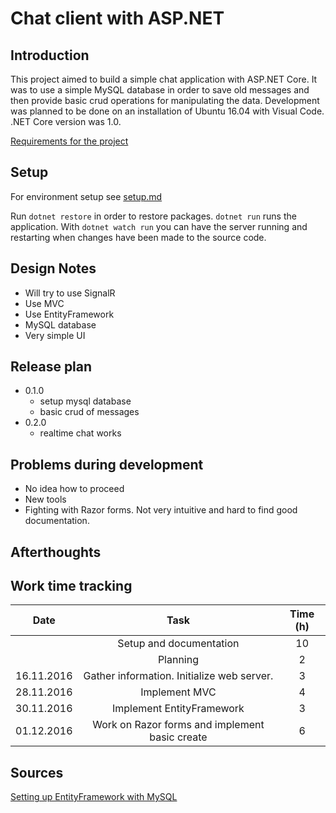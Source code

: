 # Chat client with ASP.NET

## Introduction

This project aimed to build a simple chat application with ASP.NET Core. It was to use a simple MySQL database in order to save old messages and then provide basic crud operations for manipulating the data. Development was planned to be done on an installation of Ubuntu 16.04 with Visual Code. .NET Core version was 1.0.

[Requirements for the project](http://student.labranet.jamk.fi/~salesa/iio13200/harjtyoarviointi.htm)

## Setup

For environment setup see [setup.md](./setup.md)

Run `dotnet restore` in order to restore packages. `dotnet run` runs the application. With `dotnet watch run` you can have the server running and restarting when changes have been made to the source code.

## Design Notes

- Will try to use SignalR
- Use MVC
- Use EntityFramework
- MySQL database
- Very simple UI

## Release plan

- 0.1.0
  - setup mysql database
  - basic crud of messages
- 0.2.0
  - realtime chat works

## Problems during development

- No idea how to proceed
- New tools
- Fighting with Razor forms. Not very intuitive and hard to find good documentation.

## Afterthoughts

## Work time tracking

| Date | Task | Time (h) |
| :---: | :---: | :---: |
| | Setup and documentation | 10 |
| | Planning | 2 |
| 16.11.2016 | Gather information. Initialize web server. | 3 |
| 28.11.2016 | Implement MVC | 4 |
| 30.11.2016 | Implement EntityFramework | 3 |
| 01.12.2016 | Work on Razor forms and implement basic create | 6 |

## Sources

[Setting up EntityFramework with MySQL](http://insidemysql.com/howto-starting-with-mysql-ef-core-provider-and-connectornet-7-0-4/)
